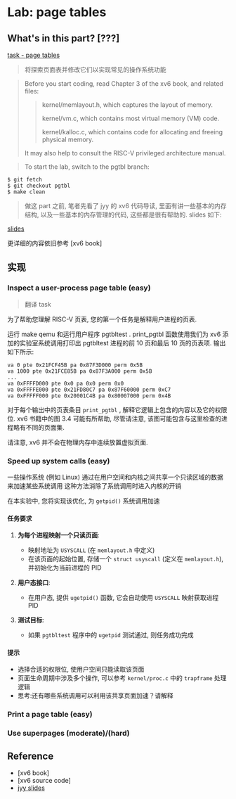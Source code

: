 # Lab: page tables

## What's in this part? [???]

[task - page tables](https://pdos.csail.mit.edu/6.S081/2024/labs/pgtbl.html)

> 将探索页面表并修改它们以实现常见的操作系统功能

> Before you start coding, read Chapter 3 of the xv6 book, and related files:
>
>> kernel/memlayout.h, which captures the layout of memory.
>>
>> kernel/vm.c, which contains most virtual memory (VM) code.
>>
>> kernel/kalloc.c, which contains code for allocating and freeing physical memory.
>>
> It may also help to consult the RISC-V privileged architecture manual.

> To start the lab, switch to the pgtbl branch:

```shell
$ git fetch
$ git checkout pgtbl
$ make clean
```

> 做这 part 之前, 笔者先看了 jyy 的 xv6 代码导读, 里面有讲一些基本的内存结构, 以及一些基本的内存管理的代码, 这些都是很有帮助的. slides 如下:

[slides](https://jyywiki.cn/OS/2022/slides/18.slides.html#/)

更详细的内容依旧参考 [xv6 book]

## 实现

### Inspect a user-process page table (easy)

> 翻译 task

为了帮助您理解 RISC-V 页表, 您的第一个任务是解释用户进程的页表.

运行 make qemu 和运行用户程序 pgtbltest . print_pgtbl 函数使用我们为 xv6 添加的实验室系统调用打印出 pgtbltest 进程的前 10 页和最后 10 页的页表项. 输出如下所示: 

```shell
va 0 pte 0x21FCF45B pa 0x87F3D000 perm 0x5B
va 1000 pte 0x21FCE85B pa 0x87F3A000 perm 0x5B
...
va 0xFFFFD000 pte 0x0 pa 0x0 perm 0x0
va 0xFFFFE000 pte 0x21FD80C7 pa 0x87F60000 perm 0xC7
va 0xFFFFF000 pte 0x20001C4B pa 0x80007000 perm 0x4B
```

对于每个输出中的页表条目 `print_pgtbl` , 解释它逻辑上包含的内容以及它的权限位. xv6 书籍中的图 3.4 可能有所帮助, 尽管请注意, 该图可能包含与这里检查的进程略有不同的页面集.

请注意, xv6 并不会在物理内存中连续放置虚拟页面.

### Speed up system calls (easy)

一些操作系统 (例如 Linux) 通过在用户空间和内核之间共享一个只读区域的数据来加速某些系统调用 这种方法消除了系统调用时进入内核的开销 

在本实验中, 您将实现该优化, 为 `getpid()` 系统调用加速 

#### **任务要求**

1. **为每个进程映射一个只读页面**:
   - 映射地址为 `USYSCALL` (在 `memlayout.h` 中定义) 
   - 在该页面的起始位置, 存储一个 `struct usyscall` (定义在 `memlayout.h`), 并初始化为当前进程的 PID 

2. **用户态接口**:
   - 在用户态, 提供 `ugetpid()` 函数, 它会自动使用 `USYSCALL` 映射获取进程 PID 

3. **测试目标**:
   - 如果 `pgtbltest` 程序中的 `ugetpid` 测试通过, 则任务成功完成 

#### **提示**

- 选择合适的权限位, 使用户空间只能读取该页面 
- 页面生命周期中涉及多个操作, 可以参考 `kernel/proc.c` 中的 `trapframe` 处理逻辑 
- 思考:还有哪些系统调用可以利用该共享页面加速？请解释 

### Print a page table (easy)



### Use superpages (moderate)/(hard)

## Reference

- [xv6 book]
- [xv6 source code]
- [jyy slides](https://jyywiki.cn/OS/2022/slides/18.slides.html#/)